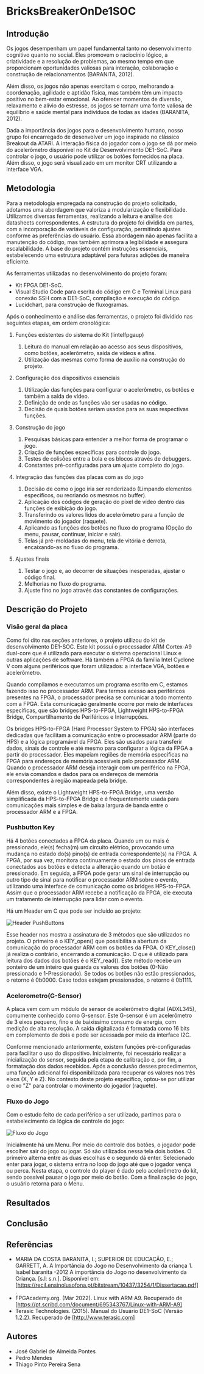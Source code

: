 # BricksBreakerOnDe1SOC

## Introdução
 
Os jogos desempenham um papel fundamental tanto no desenvolvimento cognitivo quanto no social. Eles promovem o raciocínio lógico, a criatividade e a resolução de problemas, ao mesmo tempo em que proporcionam oportunidades valiosas para interação, colaboração e construção de relacionamentos (BARANITA, 2012).

Além disso, os jogos não apenas exercitam o corpo, melhorando a coordenação, agilidade e aptidão física, mas também têm um impacto positivo no bem-estar emocional. Ao oferecer momentos de diversão, relaxamento e alívio do estresse, os jogos se tornam uma fonte valiosa de equilíbrio e saúde mental para indivíduos de todas as idades (BARANITA, 2012).

Dada a importância dos jogos para o desenvolvimento humano, nosso grupo foi encarregado de desenvolver um jogo inspirado no clássico Breakout da ATARI. A interação física do jogador com o jogo se dá por meio do acelerômetro disponível no Kit de Desenvolvimento DE1-SoC. Para controlar o jogo, o usuário pode utilizar os botões fornecidos na placa. Além disso, o jogo será visualizado em um monitor CRT utilizando a interface VGA.

## Metodologia

Para a metodologia empregada na construção do projeto solicitado, adotamos uma abordagem que valoriza a modularização e flexibilidade. Utilizamos diversas ferramentas, realizando a leitura e análise dos datasheets correspondentes. A estrutura do projeto foi dividida em partes, com a incorporação de variáveis de configuração, permitindo ajustes conforme as preferências do usuário. Essa abordagem não apenas facilita a manutenção do código, mas também aprimora a legibilidade e assegura escalabilidade. A base do projeto contém instruções essenciais, estabelecendo uma estrutura adaptável para futuras adições de maneira eficiente.

As ferramentas utilizadas no desenvolvimento do projeto foram:

- Kit FPGA DE1-SoC.
- Visual Studio Code para escrita do código em C e Terminal Linux para conexão SSH com a DE1-SoC, compilação e execução do código.
- Lucidchart, para construção de fluxogramas.

Após o conhecimento e análise das ferramentas, o projeto foi dividido nas seguintes etapas, em ordem cronológica:

1. Funções existentes do sistema do Kit (lintelfpgaup)

   1. Leitura do manual em relação ao acesso aos seus dispositivos, como botões, acelerômetro, saída de vídeos e afins.
   2. Utilização das mesmas como forma de auxílio na construção do projeto.

2. Configuração dos dispositivos essenciais

   1. Utilização das funções para configurar o acelerômetro, os botões e também a saída de vídeo.
   2. Definição de onde as funções vão ser usadas no código.
   3. Decisão de quais botões seriam usados para as suas respectivas funções.

3. Construção do jogo

   1. Pesquisas básicas para entender a melhor forma de programar o jogo.
   2. Criação de funções específicas para controle do jogo.
   3. Testes de colisões entre a bola e os blocos através de debuggers.
   4. Constantes pré-configuradas para um ajuste completo do jogo.

4. Integração das funções das placas com as do jogo

   1. Decisão de como o jogo iria ser renderizado (Limpando elementos específicos, ou recriando os mesmos no buffer).
   2. Aplicação dos códigos de geração do píxel de vídeo dentro das funções de exibição do jogo.
   3. Transferindo os valores lidos do acelerômetro para a função de movimento do jogador (raquete).
   4. Aplicando as funções dos botões no fluxo do programa (Opção do menu, pausar, continuar, iniciar e sair).
   5. Telas já pré-moldadas do menu, tela de vitória e derrota, encaixando-as no fluxo do programa.

5. Ajustes finais

   1. Testar o jogo e, ao decorrer de situações inesperadas, ajustar o código final.
   2. Melhorias no fluxo do programa.
   3. Ajuste fino no jogo através das constantes de configurações.

## Descrição do Projeto

### Visão geral da placa
Como foi dito nas seções anteriores, o projeto utilizou do kit de desenvolvimento DE1-SOC. Este kit possui o processador ARM Cortex-A9 dual-core que é utilizado para executar o sistema operacional Linux e outras aplicações de software. Há também a FPGA da família Intel Cyclone V com alguns periféricos que foram utilizados: a interface VGA, botões e acelerômetro. 

Quando compilamos e executamos um programa escrito em C, estamos fazendo isso no processador ARM. Para termos acesso aos periféricos presentes na FPGA, o processador precisa se comunicar a todo momento com a FPGA. Esta comunicação geralmente ocorre por meio de interfaces específicas, que são bridges HPS-to-FPGA, Lightweight HPS-to-FPGA Bridge, Compartilhamento de Periféricos e Interrupções.

Os bridges HPS-to-FPGA (Hard Processor System to FPGA) são interfaces dedicadas que facilitam a comunicação entre o processador ARM (parte do HPS) e a lógica programável da FPGA. Eles são usados para transferir dados, sinais de controle e até mesmo para configurar a lógica da FPGA a partir do processador. Eles mapeiam regiões de memória específicas na FPGA para endereços de memória acessíveis pelo processador ARM. Quando o processador ARM deseja interagir com um periférico na FPGA, ele envia comandos e dados para os endereços de memória correspondentes à região mapeada pela bridge.

Além disso, existe o Lightweight HPS-to-FPGA Bridge, uma versão simplificada da HPS-to-FPGA Bridge e é frequentemente usada para comunicações mais simples e de baixa largura de banda entre o processador ARM e a FPGA.

### Pushbutton Key

Há 4 botões conectados a FPGA da placa. Quando um ou mais é pressionado, ele(s) fecha(m) um circuito elétrico, provocando uma mudança no estado do(s) pino(s) de entrada correspondente(s) na FPGA. A FPGA, por sua vez, monitora continuamente o estado dos pinos de entrada conectados aos botões e detecta a alteração quando um botão é pressionado. Em seguida, a FPGA pode gerar um sinal de interrupção ou outro tipo de sinal para notificar o processador ARM sobre o evento, utilizando uma interface de comunicação como os bridges HPS-to-FPGA. Assim que o processador ARM recebe a notificação da FPGA, ele executa um tratamento de interrupção para lidar com o evento.

Há um Header em C que pode ser incluído ao projeto:

![Header PushButtons](public/buttons.png)

Esse header nos mostra a assinatura de 3 métodos que são utilizados no projeto. O primeiro é o KEY_open() que possibilita a abertura da comunicação do processador ARM com os botões da FPGA. O KEY_close() já realiza o contrário, encerrando a comunicação. O que é utilizado para leitura dos dados dos botões é o KEY_read(). Este método recebe um ponteiro de um inteiro que guarda os valores dos botões (0-Não pressionado e 1-Pressionado). Se todos os botões não estão pressionados, o retorno é 0b0000. Caso todos estejam pressionados, o retorno é 0b1111.

### Acelerometro(G-Sensor)

A placa vem com um módulo de sensor de acelerômetro digital (ADXL345), comumente conhecido como G-sensor. Este G-sensor é um acelerômetro de 3 eixos pequeno, fino e de baixissimo consumo de energia, com medição de alta resolução. A saída digitalizada é formatada como 16 bits em complemento de dois e pode ser acessada por meio da interface I2C.

Conforme mencionado anteriormente, existem funções pré-configuradas para facilitar o uso do dispositivo. Inicialmente, foi necessário realizar a inicialização do sensor, seguida pela etapa de calibração e, por fim, a formatação dos dados recebidos. Após a conclusão desses procedimentos, uma função adicional foi disponibilizada para recuperar os valores nos três eixos (X, Y e Z). No contexto deste projeto específico, optou-se por utilizar o eixo "Z" para controlar o movimento do jogador (raquete).

### Fluxo do Jogo

Com o estudo feito de cada periférico a ser utilizado, partimos para o estabelecimento da lógica de controle do jogo:

![Fluxo do Jogo](public/gameControl.png)

Inicialmente há um Menu. Por meio do controle dos botões, o jogador pode escolher sair do jogo ou jogar. Só são utilizados nessa tela dois botões. O primeiro alterna entre as duas escolhas e o segundo dá enter. Selecionado enter para jogar, o sistema entra no loop do jogo até que o jogador vença ou perca. Nesta etapa, o controle do player é dado pelo acelerômetro do kit, sendo possível pausar o jogo por meio do botão. Com a finalização do jogo, o usuário retorna para o Menu.

## Resultados 

## Conclusão

## Referências

- MARIA DA COSTA BARANITA, I.; SUPERIOR DE EDUCAÇÃO, E.; GARRETT, A. A Importância do Jogo no Desenvolvimento da criança 1. Isabel baranita -2012 A importância do Jogo no desenvolvimento da Criança. [s.l: s.n.]. Disponível em: [https://recil.ensinolusofona.pt/bitstream/10437/3254/1/Dissertacao.pdf].
- FPGAcademy.org. (Mar 2022). Linux with ARM A9. Recuperado de [https://pt.scribd.com/document/695343767/Linux-with-ARM-A9]
- Terasic Technologies. (2015). Manual do Usuário DE1-SoC (Versão 1.2.2). Recuperado de [http://www.terasic.com]

## Autores

- José Gabriel de Almeida Pontes
- Pedro Mendes
- Thiago Pinto Pereira Sena
